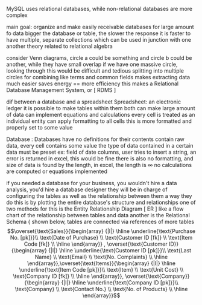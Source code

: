 MySQL uses relational databases, while non-relational databases are more complex 

main goal: organize and make easily receivable databases for large amount fo data
	bigger the database or table, the slower the response
		it is faster to have multiple, separate collections which can be used in junction with one another
	theory related to relational algebra 

consider Venn diagrams, circle a could be something and circle b could be another, while they have small overlap
	if we have one massive circle, looking through this would be difficult and tedious
		splitting into multiple circles for combining like terms and common fields makes extracting data much easier
			saves energy == more efficiency
				this makes a Relational Database Management System, or [ RDMS ]

dif between a database and a spreadsheet
Spreadsheet: an electronic ledger
	it is possible to make tables within them
	both can make large amount of data 
	can implement equations and calculations
	every cell is treated as an individual entity
	can apply formatting to all cells
		this is more formatted and properly set to some value

Database :
	Databases have no definitions for their contents
	contain raw data, every cell contains some value
	the type of data contained in a certain data must be preset
		ex: field of date columns, user tries to insert a string, an error is returned
			in excel, this would be fine
		there is also no formatting, and 
		size of data is found by the length, in excel, the length is $\infty$
			no calculations are computed or equations implemented

if you needed a database for your business, you wouldn't hire a data analysis, you'd hire a database designer 
	they will be in charge of configuring the tables as well as the relationship between them
		a way they do this is by plotting the entire database's structure and relationships
			one of two methods for this is the Entity Relationship Diagram [ ER ]
				like a flow chart of the relationship between tables and data
			another is the Relational Schema { shown below, tables are connected via references of more tables
$$\overset{\text{Sales}}{\begin{array} {|l|}
\hline
\underline{\text{Purchase No. [pk]}}\\
\text{Date of Purchase} \\
\text{Customer ID [fk]} \\
\text{Item Code [fk]} \\
\hline
\end{array}} , \overset{\text{Customer ID}}{\begin{array} {|l|}
\hline
\underline{\text{Customer ID [pk]}}\\
\text{Last Name} \\
\text{Email} \\
\text{No. Complaints} \\
\hline
\end{array}},\overset{\text{Items}}{\begin{array} {|l|}
\hline
\underline{\text{Item Code [pk]}}\\
\text{Item} \\
\text{Unit Cost} \\
\text{Company ID [fk]} \\
\hline
\end{array}}, \overset{\text{Company}}{\begin{array} {|l|}
\hline
\underline{\text{Company ID [pk]}}\\
\text{Company} \\
\text{Contact No.} \\
\text{No. of Products} \\
\hline \end{array}}$$
